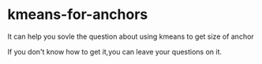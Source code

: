 # kmeans-for-anchors

It can help you sovle the question about using kmeans to get size of anchor


If you don't know how to get it,you can leave your questions on it.
